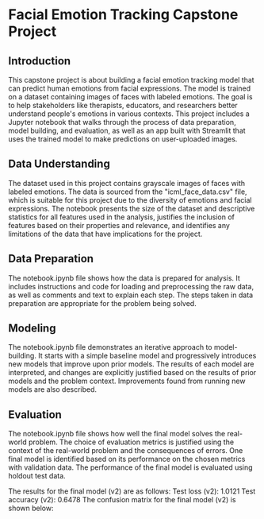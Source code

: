 # Facial Emotion Tracking Capstone Project

## Introduction
This capstone project is about building a facial emotion tracking model that can predict human emotions from facial expressions. The model is trained on a dataset containing images of faces with labeled emotions. The goal is to help stakeholders like therapists, educators, and researchers better understand people's emotions in various contexts. This project includes a Jupyter notebook that walks through the process of data preparation, model building, and evaluation, as well as an app built with Streamlit that uses the trained model to make predictions on user-uploaded images.

## Data Understanding
The dataset used in this project contains grayscale images of faces with labeled emotions. The data is sourced from the "icml_face_data.csv" file, which is suitable for this project due to the diversity of emotions and facial expressions. The notebook presents the size of the dataset and descriptive statistics for all features used in the analysis, justifies the inclusion of features based on their properties and relevance, and identifies any limitations of the data that have implications for the project.

## Data Preparation
The notebook.ipynb file shows how the data is prepared for analysis. It includes instructions and code for loading and preprocessing the raw data, as well as comments and text to explain each step. The steps taken in data preparation are appropriate for the problem being solved.

## Modeling
The notebook.ipynb file demonstrates an iterative approach to model-building. It starts with a simple baseline model and progressively introduces new models that improve upon prior models. The results of each model are interpreted, and changes are explicitly justified based on the results of prior models and the problem context. Improvements found from running new models are also described.

## Evaluation
The notebook.ipynb file shows how well the final model solves the real-world problem. The choice of evaluation metrics is justified using the context of the real-world problem and the consequences of errors. One final model is identified based on its performance on the chosen metrics with validation data. The performance of the final model is evaluated using holdout test data.

The results for the final model (v2) are as follows:
    Test loss (v2): 1.0121
    Test accuracy (v2): 0.6478
The confusion matrix for the final model (v2) is shown below: